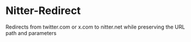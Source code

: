 # Nitter-Redirect
Redirects from twitter.com or x.com to nitter.net while preserving the URL path and parameters
